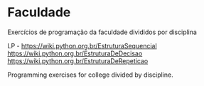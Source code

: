 # Faculdade
Exercícios de programação da faculdade divididos por disciplina

LP - https://wiki.python.org.br/EstruturaSequencial<br>
     https://wiki.python.org.br/EstruturaDeDecisao
     https://wiki.python.org.br/EstruturaDeRepeticao

Programming exercises for college divided by discipline.
